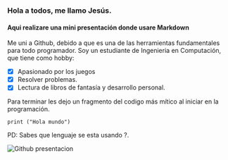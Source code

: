 ### Hola a todos, me llamo Jesús.
#### Aqui realizare una mini presentación donde usare Markdown

Me uni a Github, debido a que es una de las herramientas fundamentales para todo programador. 
Soy un estudiante de Ingenieria en Computación, que tiene como hobby:

- [x] Apasionado por los juegos
- [x] Resolver problemas.
- [x] Lectura de libros de fantasía y desarrollo personal.
     
Para terminar les dejo un fragmento del codigo más mítico al iniciar en la programación.

```
print ("Hola mundo")
```
PD: Sabes que lenguaje se esta usando ?.

![Github presentacion](https://images.datacamp.com/image/upload/v1651047046/image8_0e61d0dad8.png)

